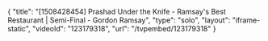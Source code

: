 {
    "title": "[1508428454] Prashad Under the Knife - Ramsay's Best Restaurant | Semi-Final - Gordon Ramsay",
    "type": "solo",
    "layout": "iframe-static",
    "videoId": "123179318",
    "url": "\/tvpembed\/123179318"
}